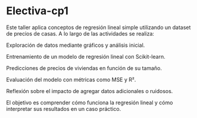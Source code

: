 # Electiva-cp1

Este taller aplica conceptos de regresión lineal simple utilizando un dataset de precios de casas. A lo largo de las actividades se realiza:

Exploración de datos mediante gráficos y análisis inicial.

Entrenamiento de un modelo de regresión lineal con Scikit-learn.

Predicciones de precios de viviendas en función de su tamaño.

Evaluación del modelo con métricas como MSE y R².

Reflexión sobre el impacto de agregar datos adicionales o ruidosos.

El objetivo es comprender cómo funciona la regresión lineal y cómo interpretar sus resultados en un caso práctico.
